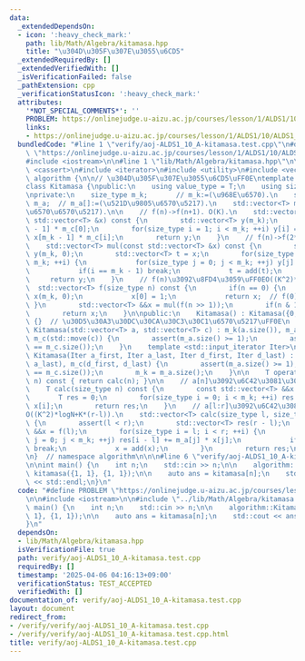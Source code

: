 ```yaml
---
data:
  _extendedDependsOn:
  - icon: ':heavy_check_mark:'
    path: lib/Math/Algebra/kitamasa.hpp
    title: "\u304D\u305F\u307E\u3055\u6CD5"
  _extendedRequiredBy: []
  _extendedVerifiedWith: []
  _isVerificationFailed: false
  _pathExtension: cpp
  _verificationStatusIcon: ':heavy_check_mark:'
  attributes:
    '*NOT_SPECIAL_COMMENTS*': ''
    PROBLEM: https://onlinejudge.u-aizu.ac.jp/courses/lesson/1/ALDS1/10/ALDS1_10_A
    links:
    - https://onlinejudge.u-aizu.ac.jp/courses/lesson/1/ALDS1/10/ALDS1_10_A
  bundledCode: "#line 1 \"verify/aoj-ALDS1_10_A-kitamasa.test.cpp\"\n#define PROBLEM\
    \ \"https://onlinejudge.u-aizu.ac.jp/courses/lesson/1/ALDS1/10/ALDS1_10_A\"\n\n\
    #include <iostream>\n\n#line 1 \"lib/Math/Algebra/kitamasa.hpp\"\n\n\n\n#include\
    \ <cassert>\n#include <iterator>\n#include <utility>\n#include <vector>\n\nnamespace\
    \ algorithm {\n\n// \u304D\u305F\u307E\u3055\u6CD5\uFF0E\ntemplate <typename T>\n\
    class Kitamasa {\npublic:\n    using value_type = T;\n    using size_type = std::size_t;\n\
    \nprivate:\n    size_type m_k;       // m_k:=(\u968E\u6570).\n    std::vector<T>\
    \ m_a;  // m_a[]:=(\u521D\u9805\u6570\u5217).\n    std::vector<T> m_c;  // m_c[]:=(\u4FC2\
    \u6570\u6570\u5217).\n\n    // f(n)->f(n+1). O(K).\n    std::vector<T> add(const\
    \ std::vector<T> &x) const {\n        std::vector<T> y(m_k);\n        y[0] = x[m_k\
    \ - 1] * m_c[0];\n        for(size_type i = 1; i < m_k; ++i) y[i] = x[i - 1] +\
    \ x[m_k - 1] * m_c[i];\n        return y;\n    }\n    // f(n)->f(2*n). O(K^2).\n\
    \    std::vector<T> mul(const std::vector<T> &x) const {\n        std::vector<T>\
    \ y(m_k, 0);\n        std::vector<T> t = x;\n        for(size_type i = 0; i <\
    \ m_k; ++i) {\n            for(size_type j = 0; j < m_k; ++j) y[j] += x[i] * t[j];\n\
    \            if(i == m_k - 1) break;\n            t = add(t);\n        }\n   \
    \     return y;\n    }\n    // f(n)\u3092\u8FD4\u3059\uFF0EO((K^2)*logN).\n  \
    \  std::vector<T> f(size_type n) const {\n        if(n == 0) {\n            std::vector<T>\
    \ x(m_k, 0);\n            x[0] = 1;\n            return x;  // f(0).\n       \
    \ }\n        std::vector<T> &&x = mul(f(n >> 1));\n        if(n & 1ULL) x = add(x);\n\
    \        return x;\n    }\n\npublic:\n    Kitamasa() : Kitamasa({0, 1}, {1, 1})\
    \ {}  // \u30D5\u30A3\u30DC\u30CA\u30C3\u30C1\u6570\u5217\uFF0E\n    explicit\
    \ Kitamasa(std::vector<T> a, std::vector<T> c) : m_k(a.size()), m_a(std::move(a)),\
    \ m_c(std::move(c)) {\n        assert(m_a.size() >= 1);\n        assert(m_a.size()\
    \ == m_c.size());\n    }\n    template <std::input_iterator Iter>\n    explicit\
    \ Kitamasa(Iter a_first, Iter a_last, Iter d_first, Iter d_last) : m_a(a_first,\
    \ a_last), m_c(d_first, d_last) {\n        assert(m_a.size() >= 1);\n        assert(m_a.size()\
    \ == m_c.size());\n        m_k = m_a.size();\n    }\n\n    T operator[](size_type\
    \ n) const { return calc(n); }\n\n    // a[n]\u3092\u6C42\u3081\u308B\uFF0EO((K^2)*logN).\n\
    \    T calc(size_type n) const {\n        const std::vector<T> &&x = f(n);\n \
    \       T res = 0;\n        for(size_type i = 0; i < m_k; ++i) res += m_a[i] *\
    \ x[i];\n        return res;\n    }\n    // a[l:r]\u3092\u6C42\u3081\u308B\uFF0E\
    O((K^2)*logN+K*(r-l)).\n    std::vector<T> calc(size_type l, size_type r) const\
    \ {\n        assert(l < r);\n        std::vector<T> res(r - l);\n        std::vector<T>\
    \ &&x = f(l);\n        for(size_type i = l; i < r; ++i) {\n            for(size_type\
    \ j = 0; j < m_k; ++j) res[i - l] += m_a[j] * x[j];\n            if(i == r - 1)\
    \ break;\n            x = add(x);\n        }\n        return res;\n    }\n};\n\
    \n}  // namespace algorithm\n\n\n#line 6 \"verify/aoj-ALDS1_10_A-kitamasa.test.cpp\"\
    \n\nint main() {\n    int n;\n    std::cin >> n;\n\n    algorithm::Kitamasa<int>\
    \ kitamasa({1, 1}, {1, 1});\n\n    auto ans = kitamasa[n];\n    std::cout << ans\
    \ << std::endl;\n}\n"
  code: "#define PROBLEM \"https://onlinejudge.u-aizu.ac.jp/courses/lesson/1/ALDS1/10/ALDS1_10_A\"\
    \n\n#include <iostream>\n\n#include \"../lib/Math/Algebra/kitamasa.hpp\"\n\nint\
    \ main() {\n    int n;\n    std::cin >> n;\n\n    algorithm::Kitamasa<int> kitamasa({1,\
    \ 1}, {1, 1});\n\n    auto ans = kitamasa[n];\n    std::cout << ans << std::endl;\n\
    }\n"
  dependsOn:
  - lib/Math/Algebra/kitamasa.hpp
  isVerificationFile: true
  path: verify/aoj-ALDS1_10_A-kitamasa.test.cpp
  requiredBy: []
  timestamp: '2025-04-06 04:16:13+09:00'
  verificationStatus: TEST_ACCEPTED
  verifiedWith: []
documentation_of: verify/aoj-ALDS1_10_A-kitamasa.test.cpp
layout: document
redirect_from:
- /verify/verify/aoj-ALDS1_10_A-kitamasa.test.cpp
- /verify/verify/aoj-ALDS1_10_A-kitamasa.test.cpp.html
title: verify/aoj-ALDS1_10_A-kitamasa.test.cpp
---
```

